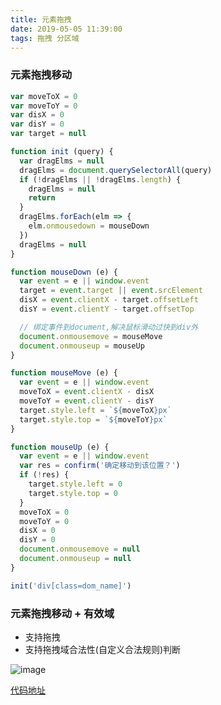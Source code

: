 ```yaml
---
title: 元素拖拽
date: 2019-05-05 11:39:00
tags: 拖拽 分区域
---
```


### 元素拖拽移动

``` js
var moveToX = 0
var moveToY = 0
var disX = 0
var disY = 0
var target = null

function init (query) {
  var dragElms = null
  dragElms = document.querySelectorAll(query)
  if (!dragElms || !dragElms.length) {
    dragElms = null
    return
  }
  dragElms.forEach(elm => {
    elm.onmousedown = mouseDown
  })
  dragElms = null
}

function mouseDown (e) {
  var event = e || window.event
  target = event.target || event.srcElement
  disX = event.clientX - target.offsetLeft
  disY = event.clientY - target.offsetTop

  // 绑定事件到document,解决鼠标滑动过快到div外
  document.onmousemove = mouseMove
  document.onmouseup = mouseUp
}

function mouseMove (e) {
  var event = e || window.event
  moveToX = event.clientX - disX
  moveToY = event.clientY - disY
  target.style.left = `${moveToX}px`
  target.style.top = `${moveToY}px`
}

function mouseUp (e) {
  var event = e || window.event
  var res = confirm('确定移动到该位置？')
  if (!res) {
    target.style.left = 0
    target.style.top = 0
  }
  moveToX = 0
  moveToY = 0
  disX = 0
  disY = 0
  document.onmousemove = null
  document.onmouseup = null
}

init('div[class=dom_name]')
```
### 元素拖拽移动 + 有效域
- 支持拖拽
- 支持拖拽域合法性(自定义合法规则)判断

![image](https://github.com/xiaowao/blog/tree/master/source/images/content/drag_1.png)

[代码地址](https://github.com/xiaowao/common-lib/tree/master/src/drag)